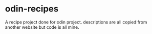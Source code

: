 # odin-recipes

A recipe project done for odin project. descriptions are all copied from another website but code is all mine.
